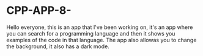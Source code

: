 # CPP-APP-8-

Hello everyone, this is an app that I've been working on, it's an app where you can search for a programming language and then it shows you examples of the code in that language.
The app also allowas you to change the background, it also has a dark mode.
